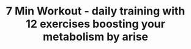 ---
description: 7分钟健身系列里这个算不错的，界面元素不多，也足够用了。
layout: post
results:
- primaryGenreName: Health & Fitness
  version: '1.0'
  artworkUrl100: http://a916.phobos.apple.com/us/r30/Purple3/v4/75/3e/da/753eda49-97c3-5253-8a2c-80019f8542e0/pr_source.png?downloadKey=1420548539_ea63ae2727148093c87d4d85dc4608ba
  trackViewUrl: https://itunes.apple.com/cn/app/7-min-workout-daily-training/id943147347?mt=8&uo=4
  artworkUrl60: http://a863.phobos.apple.com/us/r30/Purple1/v4/31/45/5b/31455b68-4722-ca65-deaf-c03edbd192a7/AppIcon57x57.png
  minimumOsVersion: '8.0'
  sellerName: Bernhard Borchardt
  supportedDevices:
  - iPhone4S
  - iPodTouchFifthGen
  - iPhone5c
  - iPad2Wifi
  - iPhone5
  - iPadThirdGen
  - iPadThirdGen4G
  - iPadFourthGen4G
  - iPadMini4G
  - iPad23G
  - iPadMini
  - iPhone5s
  - iPadFourthGen
  genres:
  - 健康健美
  - 生活
  trackName: 7 Min Workout - daily training with 12 exercises boosting your
    metabolism by arise
  description: 'Based on the famous "7 minutes workout", published in the
    leading scientific journal ACSM and promoted by the NY Times Magazine.


    Now here as app with Healthkit integration.


    - No equipment needed, just a chair and a wall are required

    - Maximum success with minimum effort

    - 12 power exercises for 30 seconds

    - With short rest periods

    - Start full of energy and boost your metabolism

    - With voice announcements and drawings of the exercises

    - Runs without Internet connection


    The scientists found out that this intense workout leads to increased
    metabolism.

    Designed by App and fitness experts. Our goal: simple and efficient.'
  price: 0
  trackId: 943147347
  releaseDate: '2014-12-30T09:38:42Z'
  advisories: []
  screenshotUrls:
  - http://a5.mzstatic.com/us/r30/Purple1/v4/aa/53/a1/aa53a13d-97a5-63f1-2315-22a141515934/screen1136x1136.jpeg
  - http://a3.mzstatic.com/us/r30/Purple1/v4/fb/d7/1b/fbd71b21-cc6b-edd1-b0f0-396276ffbdc1/screen1136x1136.jpeg
  - http://a4.mzstatic.com/us/r30/Purple3/v4/46/89/84/4689841a-bb60-df42-ff1b-c0764fd15d21/screen1136x1136.jpeg
  - http://a4.mzstatic.com/us/r30/Purple1/v4/d2/6e/69/d26e6923-73bf-c929-9be1-d4dc0bd4d864/screen1136x1136.jpeg
  - http://a5.mzstatic.com/us/r30/Purple5/v4/d5/b5/8d/d5b58d29-fd63-7880-82ad-f8cd23f940ec/screen1136x1136.jpeg
  artistViewUrl: https://itunes.apple.com/cn/artist/a.r.i.s.e./id549217097?uo=4
  primaryGenreId: 6013
  kind: software
  fileSizeBytes: '8100478'
  bundleId: de.abnehm-app.SevenMin
  trackContentRating: 4+
  artistName: A.R.I.S.E.
  trackCensoredName: 7 Min Workout - daily training with 12 exercises boosting
    your metabolism by arise
  isGameCenterEnabled: false
  contentAdvisoryRating: 4+
  languageCodesISO2A:
  - EN
  - FR
  - DE
  - ES
  features:
  - iosUniversal
  wrapperType: software
  artworkUrl512: http://a916.phobos.apple.com/us/r30/Purple3/v4/75/3e/da/753eda49-97c3-5253-8a2c-80019f8542e0/pr_source.png?downloadKey=1420548539_ea63ae2727148093c87d4d85dc4608ba
  formattedPrice: 免费
  artistId: 549217097
  genreIds:
  - '6013'
  - '6012'
  currency: CNY
  ipadScreenshotUrls:
  - http://a2.mzstatic.com/us/r30/Purple1/v4/e3/fc/d8/e3fcd8d1-8429-1b8f-ad73-f250d2b492e1/screen480x480.jpeg
  - http://a2.mzstatic.com/us/r30/Purple3/v4/46/77/1b/46771bc1-6950-39d0-3bb5-fc9d911fbf34/screen480x480.jpeg
  - http://a4.mzstatic.com/us/r30/Purple5/v4/51/5f/c1/515fc187-3728-df05-080a-849f3ab7bfa2/screen480x480.jpeg
  - http://a5.mzstatic.com/us/r30/Purple5/v4/dc/e2/4f/dce24ffc-988d-cc80-31e7-85c98a63c290/screen480x480.jpeg
  - http://a1.mzstatic.com/us/r30/Purple3/v4/05/bb/8e/05bb8ebd-3db4-3a7c-7492-257233be0726/screen480x480.jpeg
category: 健康健美
tags: tag1
resultCount: 1
title: 7 Min Workout - daily training with 12 exercises boosting your metabolism
  by arise

---